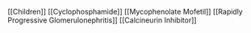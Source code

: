 [[Children]]
[[Cyclophosphamide]]
[[Mycophenolate Mofetil]]
[[Rapidly Progressive Glomerulonephritis]]
[[Calcineurin Inhibitor]]
